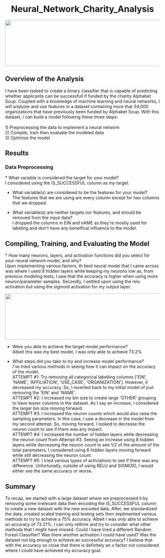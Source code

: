 <h1 align = "center"> Neural_Network_Charity_Analysis </h1>

<p align = "center">
<img src = "https://www.charitydata.ca/img/charitydata.png" width = "700" height = "150">
 </p>
 
<h2> Overview of the Analysis </h2> 
I have been tasked to create a binary classifier that is capable of predicting whether applicants can be successfull if funded by the charity Alphabet Soup. Coupled with a knowledge of machine learning and neural networks, I will analyize and use features in a dataset containing more that 34,000 organizations that have previously been funded by Alphabet Soup. With this dataset, I can build a model following these three steps:<br>
<br>
1) Preprocessing the data to implement a neural network <br>
2) Compile, train then evaluate the modeled data <br>
3) Optimize the model <br>

<h2> Results </h2>
<h3> Data Preprocessing </h3>
* What variable is considered the target for your model? <br>
I considered using the IS_SUCCESSFUL column as my target. <br>

* What variable(s) are considered to be the features for your model? <br>
The features that we are using are every column except for two columns that we dropped. <br>

* What variable(s) are neither targets nor features, and should be removed from the input data? <br>
I dropped the columns in EIN and nAME as they're mostly used for labeling and don't have any beneifical influence to the model. <br>

<h2> Compiling, Training, and Evaluating the Model </h2> 
* How many neurons, layers, and activation functions did you select for your neural network model, and why? <br>
Upon implementing various factors, th best neural model that I came across was where I used 8 hidden layers while keeping my neurons low as, from previous modeling tests, I saw that the accuracy is higher when using more neuron/parameter samples. Secondly, I settled upon using the relu activation but using the sigmoid activation for my output layer.

<p align = "center">
<img src = "https://www.charitydata.ca/img/pic1.png" width = "700" height = "150">
 </p>

* Were you able to achieve the target model performance? <br>
Albeit this was my best model, I was only able to achieve 73.2%

* What steps did you take to try and increase model performance? <br>
I've tried various methods in seeing how it can impact on the accuracy of the model. <br>
ATTEMPT #1: Try removing all categorical labelling columns ['EIN', 'NAME', 'AFFILIATION', 'USE_CASE', 'ORGANIZATION']. However, it decreased my accuracy. So, I reverted back to my initial model of just removing the 'EIN' and 'NAME'. <br>
ATTEMPT #2: I increased my bin size to create large 'OTHER' grouping to have lesser columns in the dataset. As I say an increase, I considered the larger bin size moving forward. <br>
ATTEMPT #3: I increased the neuron counts which would also raise the sampling parameters. In this case, I saw a decrease in the model from my second attempt. So, moving forward, I looked to decrease the neuron count to see if there was any impact. <br>
ATTEMPT #4: I increased the number of hidden layers while decreasing the neuron count from Attempt #3. Seeing an increase using 8 hidden layers while decreasing the neuron count to see 1/2 of the amount of the total parameters, I considered using 8 hidden layers moving forward while still decreasing the neuron count. <br>
ATTEMPT #5: I tried various types of activiations to see if there was any difference. Unfortunatly, outside of using RELU and SIGMOID, I would either see the same accuracy or worse. <br>

<h2> Summary </h2>
To recap, we started with a large dataset where we preprocessed it by removing some irrelevant data then encoding the IS_SUCCESSFUL column to create a new dataset with the new encoded data. After, we standardized the data, created scaled training and testing sets then implimented various methods to try to acheive a 75% accuracy. Albeit I was only able to achieve an accuracy of 73.21%, I can only rethink and try to consider what other methods that I might have missed. Could I have tried a different Random Forest Classifier? Was there another activation I could have used? Was the dataset not big enough to achieve an successful accuracy? I believe that with the accuracy so close that there is definitely an x factor not considered where I could have achieved my accuracy goal.
